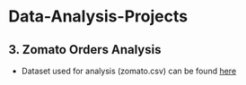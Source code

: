 # Data-Analysis-Projects

## 3. Zomato Orders Analysis
- Dataset used for analysis (zomato.csv) can be found [here](https://drive.google.com/file/d/1S0mDP4m2a8svg2LEzI8-_L6RvDSATJD_/view?usp=sharing)

